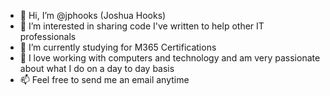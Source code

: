 - 👋 Hi, I’m @jphooks (Joshua Hooks)
- 👀 I’m interested in sharing code I've written to help other IT professionals
- 🌱 I’m currently studying for M365 Certifications
- 💞️ I love working with computers and technology and am very passionate about what I do on a day to day basis
- 📫 Feel free to send me an email anytime

